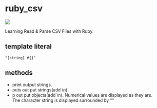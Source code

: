 # ruby_csv
![](https://img.shields.io/badge/Ruby-861a22?style=for-the-badge&logo=ruby)

Learning Read & Parse CSV Files with Ruby.

## template literal
```
"[string] #{}"
```

## methods
- print
output strings.
- puts
out put strings(add \n).
- p
out put objects(add \n).
Numerical values are displayed as they are.
The character string is displayed surrounded by ""